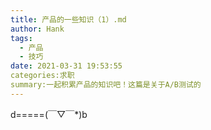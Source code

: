 ```yaml
---
title: 产品的一些知识（1）.md
author: Hank
tags:
  - 产品
  - 技巧
date: 2021-03-31 19:53:55
categories:求职
summary:一起积累产品的知识吧！这篇是关于A/B测试的
---
```


d=====(￣▽￣*)b